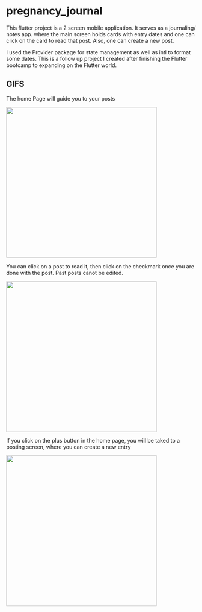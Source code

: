 # pregnancy_journal

This flutter project is a 2 screen mobile application. It serves as a journaling/ notes app. where the main screen holds cards with entry dates and one can click on the card to read that post. Also, one can create a new post. 

I used the Provider package for state management as well as intl to format some dates. 
This is a follow up project I created after finishing the Flutter bootcamp to expanding on the Flutter world. 

## GIFS
The home Page will guide you to your posts 

<img src="https://user-images.githubusercontent.com/42816552/115937609-043e3980-a45e-11eb-9767-1f3c624c8f33.png" height=400px>

You can click on a post to read it, then click on the checkmark once you are done with the post. Past posts canot be edited.

<img src="https://user-images.githubusercontent.com/42816552/115937627-086a5700-a45e-11eb-9fe4-1e7d82cbf6da.png" height=400px>

If you click on the plus button in the home page, you will be taked to a posting screen, where you can create a new entry

<img src="https://user-images.githubusercontent.com/42816552/115937640-0b654780-a45e-11eb-956b-cbd36a13193a.png" height=400px>




